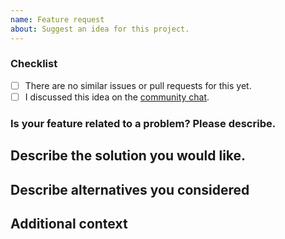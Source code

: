 ```yaml
---
name: Feature request
about: Suggest an idea for this project.
---
```


### Checklist

<!-- Please make sure you check all these items before submitting your feature request. -->

- [ ] There are no similar issues or pull requests for this yet.
- [ ] I discussed this idea on the [community chat](https://gitter.im/encode/community).

### Is your feature related to a problem? Please describe.

<!-- A clear and concise description of what you are trying to achieve.
Eg "I want to be able to [...] but I can't because [...]". -->

## Describe the solution you would like.

<!-- A clear and concise description of what you would want to happen.

For API changes, try to provide a code snippet of what you would like the API to look like.
-->

## Describe alternatives you considered

<!-- Please describe any alternative solutions or features you've considered to solve
your problem and why they wouldn't solve it. -->

## Additional context

<!-- Provide any additional context, screenshots, tracebacks, etc. about the feature here. -->

